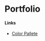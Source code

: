 # Portfolio

#### Links

- [Color Pallete](https://coolors.co/222222-9a8c98-0267c1-2b4570-eca400-ffffff)